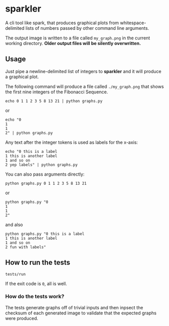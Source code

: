 sparkler
========

A cli tool like spark, that produces graphical plots from
whitespace-delimited lists of numbers passed by other command line
arguments.

The output image is written to a file called `my_graph.png` in the
current working directory. **Older output files will be silently
overwritten.**

## Usage

Just pipe a newline-delimited list of integers to **sparkler** and it
will produce a graphical plot.

The following command will produce a file called `./my_graph.png` that
shows the first nine integers of the Fibonacci Sequence.

    echo 0 1 1 2 3 5 8 13 21 | python graphs.py

or

    echo "0
    1
    1
    2" | python graphs.py

Any text after the integer tokens is used as labels for the x-axis:

    echo "0 this is a label
    1 this is another label
    1 and so on
    2 yep labels" | python graphs.py

You can also pass arguments directly:

    python graphs.py 0 1 1 2 3 5 8 13 21

or

    python graphs.py "0
    1
    1
    2"

and also

    python graphs.py "0 this is a label
    1 this is another label
    1 and so on
    2 fun with labels"

## How to run the tests

    tests/run

If the exit code is `0`, all is well.

### How do the tests work?

The tests generate graphs off of trivial inputs and then inpsect the
checksum of each generated image to validate that the expected graphs
were produced.

